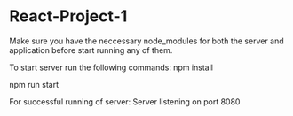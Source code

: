 # React-Project-1
Make sure you have the neccessary node_modules for both the server and application before start running any of them.


To start server run the following commands:
npm install


npm run start

For successful running of server:
Server listening on port 8080
